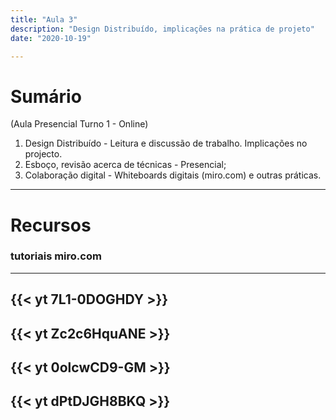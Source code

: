 ```yaml
---
title: "Aula 3"
description: "Design Distribuído, implicações na prática de projeto"
date: "2020-10-19"

---
```


# Sumário

(Aula Presencial Turno 1 - Online)

1. Design Distribuído - Leitura e discussão de trabalho. Implicações no projecto.
2. Esboço, revisão acerca de técnicas - Presencial;
3. Colaboração digital - Whiteboards digitais (miro.com) e outras práticas.

___
# Recursos

### tutoriais miro.com 

___
{{< yt 7L1-0DOGHDY >}}
---
{{< yt Zc2c6HquANE >}}
---
{{< yt 0olcwCD9-GM >}}
---
{{< yt dPtDJGH8BKQ >}}
---







